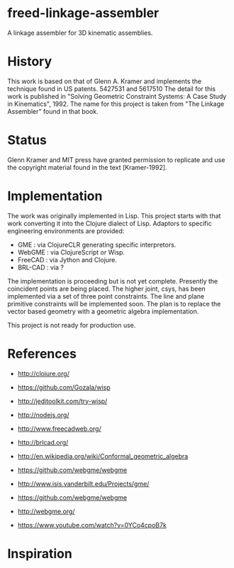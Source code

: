 freed-linkage-assembler
===================

A linkage assembler for 3D kinematic assemblies.

History
=======

This work is based on that of Glenn A. Kramer and implements the technique found in US patents.
5427531 and 5617510
The detail for this work is published in "Solving Geometric Constraint Systems: A Case Study in Kinematics", 1992.
The name for this project is taken from "The Linkage Assembler" found in that book.

Status
======

Glenn Kramer and MIT press have granted permission to replicate and use the copyright material found in the text [Kramer-1992].


Implementation
==============

The work was originally implemented in Lisp.
This project starts with that work converting it into the Clojure dialect of Lisp.
Adaptors to specific engineering environments are provided:

  * GME : via ClojureCLR generating specific interpretors.
  * WebGME : via ClojureScript or Wisp.
  * FreeCAD : via Jython and Clojure.
  * BRL-CAD : via ?
  
The implementation is proceeding but is not yet complete.
Presently the coincident points are being placed.
The higher joint, csys, has been implemented via a set of three point constraints.
The line and plane primitive constraints will be implemented soon.
The plan is to replace the vector based geometry with a geometric algebra implementation.

This project is not ready for production use.

 
References
==========

  * http://clojure.org/
  * https://github.com/Gozala/wisp
  * http://jeditoolkit.com/try-wisp/
  * http://nodejs.org/
  * http://www.freecadweb.org/
  * http://brlcad.org/
  * http://en.wikipedia.org/wiki/Conformal_geometric_algebra
  
  * https://github.com/webgme/webgme
  * http://www.isis.vanderbilt.edu/Projects/gme/
  * https://github.com/webgme/webgme
  * http://webgme.org/
  * https://www.youtube.com/watch?v=0YCo4cpoB7k


Inspiration
===========



